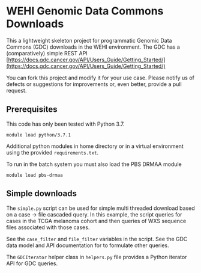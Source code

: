 # WEHI Genomic Data Commons Downloads

This a lightweight skeleton project for programmatic Genomic Data Commons (GDC) downloads in the WEHI
environment. The GDC has a (comparatively) simple REST API 
[https://docs.gdc.cancer.gov/API/Users_Guide/Getting_Started/](https://docs.gdc.cancer.gov/API/Users_Guide/Getting_Started/)

You can fork this project and modify it for your use case. Please notify us of defects or suggestions for improvements 
or, even better, provide a pull request.

## Prerequisites
This code has only been tested with Python 3.7. 
```
module load python/3.7.1
```

Additional python modules in home directory or in a virtual environment using the provided `requirements.txt`.

To run in the batch system you must also load the PBS DRMAA module
```
module load pbs-drmaa
```

## Simple downloads
The `simple.py` script can be used for simple multi threaded download based on a case -> file cascaded query. In this
example, the script queries for cases in the TCGA melanoma cohort and then queries of WXS sequence files associated
with those cases. 

See the `case_filter` and `file_filter` variables in the script. See the GDC data model and API documentation for to 
formulate other queries.

The `GDCIterator` helper class in `helpers.py` file provides a Python iterator API for GDC queries.

